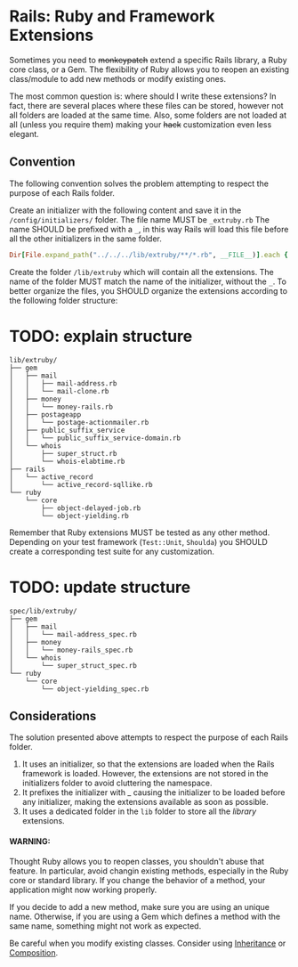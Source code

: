# Rails: Ruby and Framework Extensions

Sometimes you need to <strike>monkeypatch</strike> extend a specific Rails library, a Ruby core class, or a Gem. The flexibility of Ruby allows you to reopen an existing class/module to add new methods or modify existing ones.

The most common question is: where should I write these extensions? In fact, there are several places where these files can be stored, however not all folders are loaded at the same time. Also, some folders are not loaded at all (unless you require them) making your <strike>hack</strike> customization even less elegant.

## Convention

The following convention solves the problem attempting to respect the purpose of each Rails folder.

Create an initializer with the following content and save it in the `/config/initializers/` folder. The file name MUST be `_extruby.rb` The name SHOULD be prefixed with a `_`, in this way Rails will load this file before all the other initializers in the same folder.

```ruby
Dir[File.expand_path("../../../lib/extruby/**/*.rb", __FILE__)].each { |f| require f }
```

Create the folder `/lib/extruby` which will contain all the extensions. The name of the folder MUST match the name of the initializer, without the `_`. To better organize the files, you SHOULD organize the extensions according to the following folder structure:

# TODO: explain structure

```
lib/extruby/
├── gem
│   ├── mail
│   │   ├── mail-address.rb
│   │   └── mail-clone.rb
│   ├── money
│   │   └── money-rails.rb
│   ├── postageapp
│   │   └── postage-actionmailer.rb
│   ├── public_suffix_service
│   │   └── public_suffix_service-domain.rb
│   └── whois
│       ├── super_struct.rb
│       └── whois-elabtime.rb
├── rails
│   └── active_record
│       └── active_record-sqllike.rb
└── ruby
    └── core
        ├── object-delayed-job.rb
        └── object-yielding.rb
```

Remember that Ruby extensions MUST be tested as any other method. Depending on your test framework (`Test::Unit`, `Shoulda`) you SHOULD create a corresponding test suite for any customization.

# TODO: update structure

```
spec/lib/extruby/
├── gem
│   ├── mail
│   │   └── mail-address_spec.rb
│   ├── money
│   │   └── money-rails_spec.rb
│   └── whois
│       └── super_struct_spec.rb
└── ruby
    └── core
        └── object-yielding_spec.rb

```

## Considerations

The solution presented above attempts to respect the purpose of each Rails folder.

1. It uses an initializer, so that the extensions are loaded when the Rails framework is loaded. However, the extensions are not stored in the initializers folder to avoid cluttering the namespace.
1. It prefixes the initializer with _ causing the initializer to be loaded before any initializer, making the extensions available as soon as possible.
1. It uses a dedicated folder in the `lib` folder to store all the _library_ extensions.

#### WARNING:

Thought Ruby allows you to reopen classes, you shouldn't abuse that feature. In particular, avoid changin existing methods, especially in the Ruby core or standard library. If you change the behavior of a method, your application might now working properly.

If you decide to add a new method, make sure you are using an unique name. Otherwise, if you are using a Gem which defines a method with the same name, something might not work as expected.

Be careful when you modify existing classes. Consider using [Inheritance][1] or [Composition][2].

  [1]: http://en.wikipedia.org/wiki/Inheritance_(object-oriented_programming)
  [2]: http://en.wikipedia.org/wiki/Object_composition
